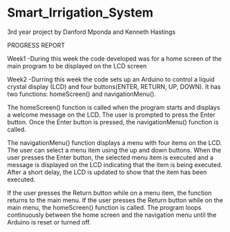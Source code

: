 # Smart_Irrigation_System
3rd year project by Danford Mponda and Kenneth Hastings

PROGRESS REPORT

Week1
-During this week the code developed was for a home screen of the main program to be displayed on the LCD screen

Week2
-Durring this week the code sets up an Arduino to control a liquid crystal display (LCD) and four buttons(ENTER, RETURN, UP, DOWN). It has two functions: homeScreen() and navigationMenu().

The homeScreen() function is called when the program starts and displays a welcome message on the LCD. The user is prompted to press the Enter button. Once the Enter button is pressed, the navigationMenu() function is called.

The navigationMenu() function displays a menu with four items on the LCD. The user can select a menu item using the up and down buttons. When the user presses the Enter button, the selected menu item is executed and a message is displayed on the LCD indicating that the item is being executed. After a short delay, the LCD is updated to show that the item has been executed.

If the user presses the Return button while on a menu item, the function returns to the main menu. If the user presses the Return button while on the main menu, the homeScreen() function is called. The program loops continuously between the home screen and the navigation menu until the Arduino is reset or turned off.





